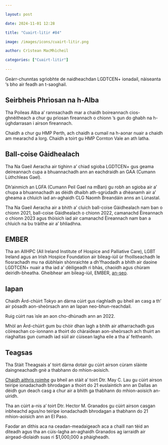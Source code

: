 ```yaml
---

layout: post

date: 2024-11-01 12:28

title: "Cuairt-litir #84"

image: /images/icons/cuairt-litir.png

author: Crìstean MacMhìcheil

categories: ["Cuairt-litir"]
  
---
```


Geàrr-chunntas sgrìobhte de naidheachdan LGDTCEN+ ionadail, nàiseanta ‘s bho air feadh an t-saoghail.

## Seirbheis Phrìosan na h-Alba

Tha Poileas Alba a’ rannsachadh mar a chaidh boireannach cios-ghnèitheach a chur gu prìosan fireannach o chionn ’s gun do ghabh na h-ùghdarrasan i airson fireannach.

Chaidh a chur gu HMP Perth, ach chaidh a cumail na h-aonar nuair a chaidh am mearachd a lorg. Chaidh a toirt gu HMP Cornton Vale an ath latha.

## Ball-coise Gàidhealach

Tha Na Gaeil Aeracha air tighinn a’ chiad sgioba LGDTCEN+ gus geama deireannach cupa a bhuannachadh ann an eachdraidh an GAA (Cumann Lúthchleas Gael).

Dh’ainmich an LGFA (Cumann Peil Gael na mBan) gu robh an sgioba air a’ chupa a bhuannachadh as dèidh dhaibh ath-sgrùdadh a dhèanamh air a’ gheama a chluich iad an-aghaidh CLG Naomh Breandáin anns an Lùnastal.

Tha Na Gaeil Aeracha air a bhith a’ cluich ball-coise Gàidhealach nam ban o chionn 2021,  ball-coise Gàidhealach o chionn 2022, camanachd Èireannach o chionn 2023 agus thòisich iad air camanachd Èireannach nam ban a chluich na bu tràithe air a’ bhliadhna.

## EMBER

Tha an AIIHPC (All Ireland Institute of Hospice and Palliative Care), LGBT Ireland agus an Irish Hospice Foundation air bileag-iùil ùr fhoillseachadh le fiosrachadh mu na dùbhlain shònraichte a dh'fhaodadh a bhith air daoine LGDTCEN+ nuair a tha iad a' dèiligeadh ri  bhàs, chaoidh agus chùram deiridh-bheatha. Gheibhear am bileag-iùil, EMBER, [an-seo](https://adultpalliativehub.com/wp-content/uploads/2025/01/Ember-Guide.pdf).

## Iapan

Chaidh Àrd-chùirt Tokyo an dàrna cùirt gus riaghladh gu bheil an casg a th’ air pòsadh aon-sheòrsach ann an Iapan neo-bhun-reachdail.

Ruig cùirt nas ìsle an aon cho-dhùnadh ann an 2022.

Mhòl an Àrd-chùirt gum bu chòir dhan lagh a bhith air atharrachadh gus còireachan co-ionnann a thoirt do chàraidean aon-sheòrsach ach thuirt an riaghaltas gun cumadh iad sùil air cùisean lagha eile a tha a’ feitheamh.

## Teagsas

Tha Stàit Theagsais a’ toirt dàrna dotair gu cùirt airson cùram slàinte daingneachadh gnè a thabhann do mhion-aoisich.

[Chaidh aithris roimhe](https://angeidhealur.scot/2024-10-18-cuairt-litir-82/) gu bheil an stàit a’ toirt Dtr. May C. Lau gu cùirt airson teiripe ionadachadh bhrodagan a thoirt do 21 euslaintich ann an Dallas an dèidh gun deach casg a chur air a bhith ga thabhann do mhion-aoisich an-uiridh.

Tha an cùirt a-nis a’ toirt Dtr. Hector M. Granados gu cùirt airson casgan inbheachd agus/no teiripe ionadachadh bhrodagan a thabhann do 21 mhion-aoisich ann an El Paso.

Faodar an dithis aca na ceadan-meadaigeach aca a chaill nan tèid an dìteadh agus tha an cùis-lagha an-aghaidh Granados ag iarraidh air airgead-dìolaidh suas ri $1,000,000 a phàigheadh.
